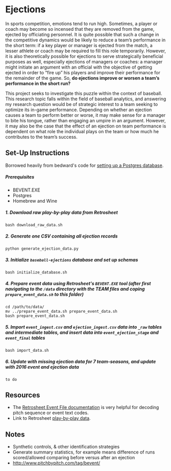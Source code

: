 # Ejections

In sports competition, emotions tend to run high. Sometimes, a player or coach may become so incensed that they are removed from the game, ejected by officiating personnel. It is quite possible that such a change in the competitive dynamics would be likely to reduce a team’s performance in the short term: if a key player or manager is ejected from the match, a lesser athlete or coach may be required to fill this role temporarily. However, it is also theoretically possible for ejections to serve strategically beneficial purposes as well, especially ejections of managers or coaches: a manager might initiate an argument with an official with the objective of getting ejected in order to “fire up” his players and improve their performance for the remainder of the game. So, **do ejections improve or worsen a team’s performance in the short run?**

This project seeks to investigate this puzzle within the context of baseball. This research topic falls within the field of baseball analytics, and answering my research question would be of strategic interest to a team seeking to optimize its in-game performance. Depending on whether an ejection causes a team to perform better or worse, it may make sense for a manager to bite his tongue, rather than engaging an umpire in an argument. However, it may also be the case that the effect of an ejection on team performance is dependent on what role the individual plays on the team or how much he contributes to the team’s success. 


## Set-Up Instructions

Borrowed heavily from bedward's code for [setting up a Postgres database](https://github.com/bedwards/baseball_analysis/tree/master/retrosheet).

##### Prerequisites

* BEVENT.EXE
* Postgres
* Homebrew and Wine

##### 1. Download raw play-by-play data from Retrosheet

`bash download_raw_data.sh`

##### 2. Generate one CSV containing all ejection records

`python generate_ejection_data.py`

##### 3. Initialize `baseball-ejections` database and set up schemas

`bash initialize_database.sh`

##### 4. Prepare event data using Retrosheet's `BEVENT.EXE` tool (after first navigating to the `/data` directory with the TEAM files and coping `prepare_event_data.sh` to this folder)

```
cd /path/to/data/
mv ../prepare_event_data.sh prepare_event_data.sh
bash prepare_event_data.sh
```
##### 5. Import `event_ingest.csv` and `ejection_ingest.csv` data into `_raw` tables and intermediate tables, and insert data into `event_ejection_stage` and `event_final` tables

`bash import_data.sh`

##### 6. Update with missing ejection data for 7 team-seasons, and update with 2016 event and ejection data

`to do`

## Resources

* The [Retrosheet Event File documentation](http://www.retrosheet.org/eventfile.htm) is very helpful for decoding pitch sequence or event text codes.
* Link to Retrosheet [play-by-play data](http://www.retrosheet.org/eventfile.htm). 

## Notes

* Synthetic controls, & other identification strategies
* Generate summary statistics, for example means difference of runs scored/allowed comparing before versus after an ejection
* http://www.pitchbypitch.com/tag/bevent/













